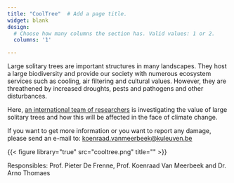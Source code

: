 ```yaml
---
title: "CoolTree"  # Add a page title.
widget: blank
design:
  # Choose how many columns the section has. Valid values: 1 or 2.
  columns: '1'

---
```


Large solitary trees are important structures in many landscapes. They host a large biodiversity and provide our society with numerous ecosystem services such as cooling, air filtering and cultural values. However, they are threathened by increased droughts, pests and pathogens and other disturbances.

Here, [an international team of researchers](https://fleur.ugent.be/) is investigating the value of large solitary trees and how this will be affected in the face of climate change.

If you want to get more information or you want to report any damage, please send an e-mail to: koenraad.vanmeerbeek@kuleuven.be

{{< figure library="true" src="cooltree.png" title="" >}}

Responsibles: Prof. Pieter De Frenne, Prof. Koenraad Van Meerbeek and Dr. Arno Thomaes
